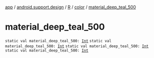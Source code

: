 [app](../../../index.md) / [android.support.design](../../index.md) / [R](../index.md) / [color](index.md) / [material_deep_teal_500](.)

# material_deep_teal_500

`static val material_deep_teal_500: `[`Int`](https://kotlinlang.org/api/latest/jvm/stdlib/kotlin/-int/index.html)
`static val material_deep_teal_500: `[`Int`](https://kotlinlang.org/api/latest/jvm/stdlib/kotlin/-int/index.html)
`static val material_deep_teal_500: `[`Int`](https://kotlinlang.org/api/latest/jvm/stdlib/kotlin/-int/index.html)
`static val material_deep_teal_500: `[`Int`](https://kotlinlang.org/api/latest/jvm/stdlib/kotlin/-int/index.html)